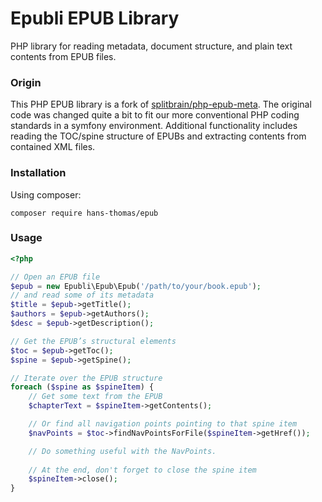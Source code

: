 # Epubli EPUB Library #

PHP library for reading metadata, document structure, and plain text contents from EPUB files.

### Origin ###

This PHP EPUB library is a fork of [splitbrain/php-epub-meta](https://github.com/splitbrain/php-epub-meta).
The original code was changed quite a bit to fit our more conventional PHP coding standards in a symfony environment.
Additional functionality includes reading the TOC/spine structure of EPUBs and extracting contents from contained XML files.

### Installation ###

Using composer:

```shell
composer require hans-thomas/epub
```


### Usage ###


```php
<?php

// Open an EPUB file
$epub = new Epubli\Epub\Epub('/path/to/your/book.epub');
// and read some of its metadata
$title = $epub->getTitle();
$authors = $epub->getAuthors();
$desc = $epub->getDescription();

// Get the EPUB’s structural elements
$toc = $epub->getToc();
$spine = $epub->getSpine();

// Iterate over the EPUB structure
foreach ($spine as $spineItem) {
    // Get some text from the EPUB
    $chapterText = $spineItem->getContents();

    // Or find all navigation points pointing to that spine item
    $navPoints = $toc->findNavPointsForFile($spineItem->getHref());

    // Do something useful with the NavPoints.
    
    // At the end, don't forget to close the spine item
    $spineItem->close();
}

```
